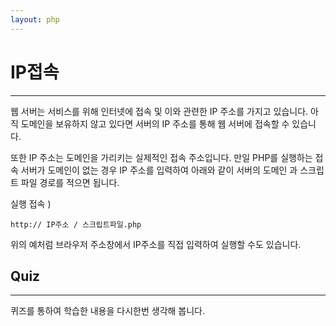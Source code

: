 ```yaml
---
layout: php
---
```


# IP접속
---
웹 서버는 서비스를 위해 인터넷에 접속 및 이와 관련한 IP 주소를 가지고 있습니다. 아직 도메인을 보유하지 않고 있다면 서버의 IP 주소를 통해 웹 서버에 접속할 수 있습니다.  

 또한 IP 주소는 도메인을 가리키는 실제적인 접속 주소입니다. 만일 PHP를 실행하는 접속 서버가 도메인이 없는 경우 IP 주소를 입력하여 아래와 같이 서버의 도메인 과 스크립트 파일 경로를 적으면 됩니다.  

실행 접속 )
```
http:// IP주소 / 스크립트파일.php
```

위의 예처럼 브라우저 주소창에서 IP주소를 직접 입력하여 실행할 수도 있습니다.  

## Quiz
---
퀴즈를 통하여 학습한 내용을 다시한번 생각해 봅니다.
<br>